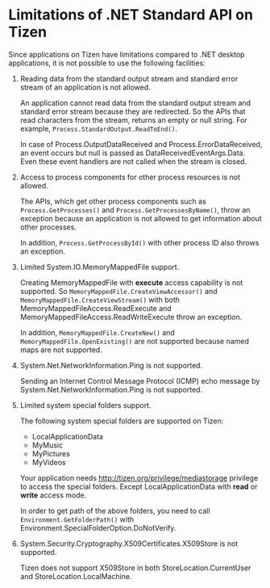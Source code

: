 # Limitations of .NET Standard API on Tizen

Since applications on Tizen have limitations compared to .NET desktop applications, it is not possible to use the following facilities:


1. Reading data from the standard output stream and standard error stream of an application is not allowed.

    An application cannot read data from the standard output stream and standard error stream because they are redirected. So the APIs that read characters from the stream, returns an empty or null string. For example, `Process.StandardOutput.ReadToEnd()`.

    In case of Process.OutputDataReceived and Process.ErrorDataReceived, an event occurs but null is passed as DataReceivedEventArgs.Data. Even these event handlers are not called when the stream is closed.


2. Access to process components for other process resources is not allowed.

    The APIs, which get other process components such as `Process.GetProcesses()` and `Process.GetProcessesByName()`, throw an exception because an application is not allowed to get information about other processes.

    In addition, `Process.GetProcessById()` with other process ID also throws an exception.


3. Limited System.IO.MemoryMappedFile support.

    Creating MemoryMappedFile with **execute** access capability is not supported. So `MemoryMappedFile.CreateViewAccessor()` and `MemoryMappedFile.CreateViewStream()` with both MemoryMappedFileAccess.ReadExecute and MemoryMappedFileAccess.ReadWriteExecute throw an exception.

    In addition, `MemoryMappedFile.CreateNew()` and `MemoryMappedFile.OpenExisting()` are not supported because named maps are not supported.


4. System.Net.NetworkInformation.Ping is not supported.

    Sending an Internet Control Message Protocol (ICMP) echo message by System.Net.NetworkInformation.Ping is not supported.


5. Limited system special folders support.

    The following system special folders are supported on Tizen:
    - LocalApplicationData
    - MyMusic
    - MyPictures
    - MyVideos

    Your application needs http://tizen.org/privilege/mediastorage privilege to access the special folders. Except LocalApplicationData with **read** or **write** access mode.

    In order to get path of the above folders, you need to call `Environment.GetFolderPath()` with Environment.SpecialFolderOption.DoNotVerify.


6. System.Security.Cryptography.X509Certificates.X509Store is not supported.

    Tizen does not support X509Store in both StoreLocation.CurrentUser and StoreLocation.LocalMachine.

